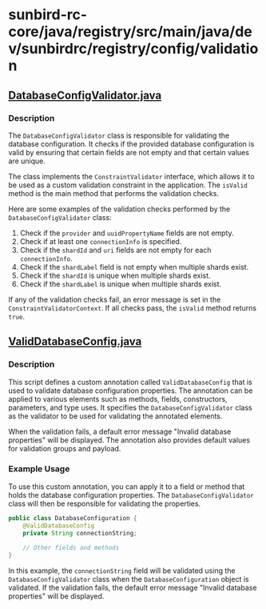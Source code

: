 # sunbird-rc-core/java/registry/src/main/java/dev/sunbirdrc/registry/config/validation

## [DatabaseConfigValidator.java](sunbird-rc-core/java/registry/src/main/java/dev/sunbirdrc/registry/config/validation/DatabaseConfigValidator.java)

### Description
The `DatabaseConfigValidator` class is responsible for validating the database configuration. It checks if the provided database configuration is valid by ensuring that certain fields are not empty and that certain values are unique.

The class implements the `ConstraintValidator` interface, which allows it to be used as a custom validation constraint in the application. The `isValid` method is the main method that performs the validation checks.

Here are some examples of the validation checks performed by the `DatabaseConfigValidator` class:

1. Check if the `provider` and `uuidPropertyName` fields are not empty.
2. Check if at least one `connectionInfo` is specified.
3. Check if the `shardId` and `uri` fields are not empty for each `connectionInfo`.
4. Check if the `shardLabel` field is not empty when multiple shards exist.
5. Check if the `shardId` is unique when multiple shards exist.
6. Check if the `shardLabel` is unique when multiple shards exist.

If any of the validation checks fail, an error message is set in the `ConstraintValidatorContext`. If all checks pass, the `isValid` method returns `true`.

## [ValidDatabaseConfig.java](sunbird-rc-core/java/registry/src/main/java/dev/sunbirdrc/registry/config/validation/ValidDatabaseConfig.java)

### Description
This script defines a custom annotation called `ValidDatabaseConfig` that is used to validate database configuration properties. The annotation can be applied to various elements such as methods, fields, constructors, parameters, and type uses. It specifies the `DatabaseConfigValidator` class as the validator to be used for validating the annotated elements.

When the validation fails, a default error message "Invalid database properties" will be displayed. The annotation also provides default values for validation groups and payload.

### Example Usage
To use this custom annotation, you can apply it to a field or method that holds the database configuration properties. The `DatabaseConfigValidator` class will then be responsible for validating the properties.

```java
public class DatabaseConfiguration {
    @ValidDatabaseConfig
    private String connectionString;
    
    // Other fields and methods
}
```

In this example, the `connectionString` field will be validated using the `DatabaseConfigValidator` class when the `DatabaseConfiguration` object is validated. If the validation fails, the default error message "Invalid database properties" will be displayed.
